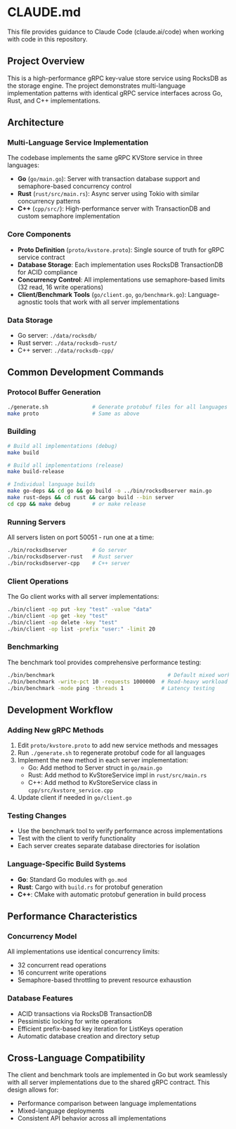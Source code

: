 # CLAUDE.md

This file provides guidance to Claude Code (claude.ai/code) when working with code in this repository.

## Project Overview

This is a high-performance gRPC key-value store service using RocksDB as the storage engine. The project demonstrates multi-language implementation patterns with identical gRPC service interfaces across Go, Rust, and C++ implementations.

## Architecture

### Multi-Language Service Implementation
The codebase implements the same gRPC KVStore service in three languages:
- **Go** (`go/main.go`): Server with transaction database support and semaphore-based concurrency control
- **Rust** (`rust/src/main.rs`): Async server using Tokio with similar concurrency patterns  
- **C++** (`cpp/src/`): High-performance server with TransactionDB and custom semaphore implementation

### Core Components
- **Proto Definition** (`proto/kvstore.proto`): Single source of truth for gRPC service contract
- **Database Storage**: Each implementation uses RocksDB TransactionDB for ACID compliance
- **Concurrency Control**: All implementations use semaphore-based limits (32 read, 16 write operations)
- **Client/Benchmark Tools** (`go/client.go`, `go/benchmark.go`): Language-agnostic tools that work with all server implementations

### Data Storage
- Go server: `./data/rocksdb/`
- Rust server: `./data/rocksdb-rust/`
- C++ server: `./data/rocksdb-cpp/`

## Common Development Commands

### Protocol Buffer Generation
```bash
./generate.sh              # Generate protobuf files for all languages
make proto                 # Same as above
```

### Building
```bash
# Build all implementations (debug)
make build

# Build all implementations (release)
make build-release

# Individual language builds
make go-deps && cd go && go build -o ../bin/rocksdbserver main.go
make rust-deps && cd rust && cargo build --bin server
cd cpp && make debug       # or make release
```

### Running Servers
All servers listen on port 50051 - run one at a time:
```bash
./bin/rocksdbserver        # Go server
./bin/rocksdbserver-rust   # Rust server
./bin/rocksdbserver-cpp    # C++ server
```

### Client Operations
The Go client works with all server implementations:
```bash
./bin/client -op put -key "test" -value "data"
./bin/client -op get -key "test"
./bin/client -op delete -key "test"
./bin/client -op list -prefix "user:" -limit 20
```

### Benchmarking
The benchmark tool provides comprehensive performance testing:
```bash
./bin/benchmark                                    # Default mixed workload
./bin/benchmark -write-pct 10 -requests 1000000  # Read-heavy workload
./bin/benchmark -mode ping -threads 1            # Latency testing
```

## Development Workflow

### Adding New gRPC Methods
1. Edit `proto/kvstore.proto` to add new service methods and messages
2. Run `./generate.sh` to regenerate protobuf code for all languages
3. Implement the new method in each server implementation:
   - Go: Add method to Server struct in `go/main.go`
   - Rust: Add method to KvStoreService impl in `rust/src/main.rs`
   - C++: Add method to KvStoreService class in `cpp/src/kvstore_service.cpp`
4. Update client if needed in `go/client.go`

### Testing Changes
- Use the benchmark tool to verify performance across implementations
- Test with the client to verify functionality
- Each server creates separate database directories for isolation

### Language-Specific Build Systems
- **Go**: Standard Go modules with `go.mod`
- **Rust**: Cargo with `build.rs` for protobuf generation
- **C++**: CMake with automatic protobuf generation in build process

## Performance Characteristics

### Concurrency Model
All implementations use identical concurrency limits:
- 32 concurrent read operations
- 16 concurrent write operations
- Semaphore-based throttling to prevent resource exhaustion

### Database Features
- ACID transactions via RocksDB TransactionDB
- Pessimistic locking for write operations
- Efficient prefix-based key iteration for ListKeys operation
- Automatic database creation and directory setup

## Cross-Language Compatibility

The client and benchmark tools are implemented in Go but work seamlessly with all server implementations due to the shared gRPC contract. This design allows for:
- Performance comparison between language implementations
- Mixed-language deployments
- Consistent API behavior across all implementations